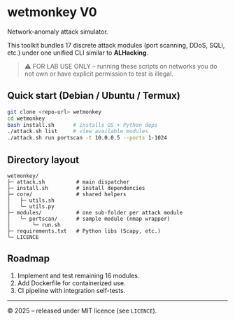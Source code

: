 # wetmonkey V0

Network-anomaly attack simulator.

This toolkit bundles 17 discrete attack modules (port scanning, DDoS, SQLi, etc.) under one unified CLI similar to **ALHacking**.

> ⚠️  FOR LAB USE ONLY – running these scripts on networks you do not own or have explicit permission to test is illegal.

## Quick start (Debian / Ubuntu / Termux)
```bash
git clone <repo-url> wetmonkey
cd wetmonkey
bash install.sh      # installs OS + Python deps
./attack.sh list     # view available modules
./attack.sh run portscan -t 10.0.0.5 --ports 1-1024
```

## Directory layout
```
wetmonkey/
├─ attack.sh          # main dispatcher
├─ install.sh         # install dependencies
├─ core/              # shared helpers
│   ├─ utils.sh
│   └─ utils.py
├─ modules/           # one sub-folder per attack module
│   └─ portscan/      # sample module (nmap wrapper)
│       └─ run.sh
├─ requirements.txt   # Python libs (Scapy, etc.)
└─ LICENCE
```

## Roadmap
1. Implement and test remaining 16 modules.
2. Add Dockerfile for containerized use.
3. CI pipeline with integration self-tests.

---
© 2025 – released under MIT licence (see `LICENCE`).
